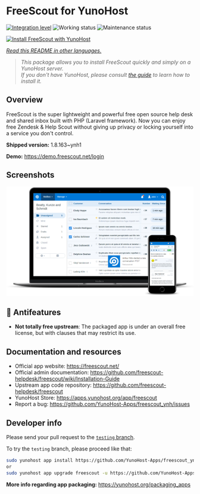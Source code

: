 <!--
N.B.: This README was automatically generated by <https://github.com/YunoHost/apps/tree/master/tools/readme_generator>
It shall NOT be edited by hand.
-->

# FreeScout for YunoHost

[![Integration level](https://apps.yunohost.org/badge/integration/freescout)](https://ci-apps.yunohost.org/ci/apps/freescout/)
![Working status](https://apps.yunohost.org/badge/state/freescout)
![Maintenance status](https://apps.yunohost.org/badge/maintained/freescout)

[![Install FreeScout with YunoHost](https://install-app.yunohost.org/install-with-yunohost.svg)](https://install-app.yunohost.org/?app=freescout)

*[Read this README in other languages.](./ALL_README.md)*

> *This package allows you to install FreeScout quickly and simply on a YunoHost server.*  
> *If you don't have YunoHost, please consult [the guide](https://yunohost.org/install) to learn how to install it.*

## Overview

FreeScout is the super lightweight and powerful free open source help desk and shared inbox built with PHP (Laravel framework). Now you can enjoy free Zendesk & Help Scout without giving up privacy or locking yourself into a service you don't control.

**Shipped version:** 1.8.163~ynh1

**Demo:** <https://demo.freescout.net/login>

## Screenshots

![Screenshot of FreeScout](./doc/screenshots/screenshot.png)

## :red_circle: Antifeatures

- **Not totally free upstream**: The packaged app is under an overall free license, but with clauses that may restrict its use.

## Documentation and resources

- Official app website: <https://freescout.net/>
- Official admin documentation: <https://github.com/freescout-helpdesk/freescout/wiki/Installation-Guide>
- Upstream app code repository: <https://github.com/freescout-helpdesk/freescout>
- YunoHost Store: <https://apps.yunohost.org/app/freescout>
- Report a bug: <https://github.com/YunoHost-Apps/freescout_ynh/issues>

## Developer info

Please send your pull request to the [`testing` branch](https://github.com/YunoHost-Apps/freescout_ynh/tree/testing).

To try the `testing` branch, please proceed like that:

```bash
sudo yunohost app install https://github.com/YunoHost-Apps/freescout_ynh/tree/testing --debug
or
sudo yunohost app upgrade freescout -u https://github.com/YunoHost-Apps/freescout_ynh/tree/testing --debug
```

**More info regarding app packaging:** <https://yunohost.org/packaging_apps>
